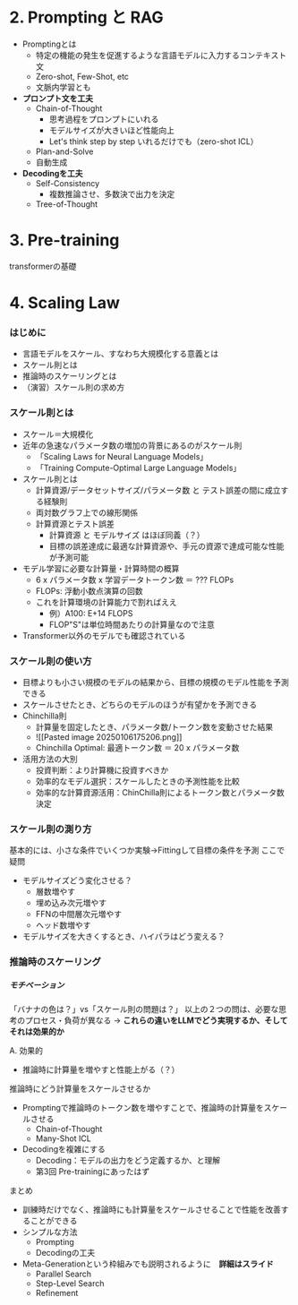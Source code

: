 # 2. Prompting と RAG
- Promptingとは
	- 特定の機能の発生を促進するような言語モデルに入力するコンテキスト文
	- Zero-shot, Few-Shot, etc
	- 文脈内学習とも
- **プロンプト文を工夫**
	- Chain-of-Thought
		- 思考過程をプロンプトにいれる
		- モデルサイズが大きいほど性能向上
		- Let's think step by step いれるだけでも（zero-shot ICL）
	- Plan-and-Solve
	- 自動生成
- **Decodingを工夫**
	- Self-Consistency
		- 複数推論させ、多数決で出力を決定
	- Tree-of-Thought



# 3. Pre-training
transformerの基礎

# 4. Scaling Law
### はじめに
- 言語モデルをスケール、すなわち大規模化する意義とは
- スケール則とは
- 推論時のスケーリングとは
- （演習）スケール則の求め方

### スケール則とは
- スケール＝大規模化
- 近年の急速なパラメータ数の増加の背景にあるのがスケール則
	- 「Scaling Laws for Neural Language Models」
	- 「Training Compute-Optimal Large Language Models」
- スケール則とは　
	- 計算資源/データセットサイズ/パラメータ数 と テスト誤差の間に成立する経験則
	- 両対数グラフ上での線形関係
	- 計算資源とテスト誤差
		- 計算資源 と モデルサイズ はほぼ同義（？）
		- 目標の誤差達成に最適な計算資源や、手元の資源で達成可能な性能が予測可能
- モデル学習に必要な計算量・計算時間の概算
	- 6 x パラメータ数 x 学習データトークン数 ＝ ??? FLOPs
	- FLOPs: 浮動小数点演算の回数
	- これを計算環境の計算能力で割ればええ
		- 例）A100: E+14 FLOPS
		- FLOP"S"は単位時間あたりの計算量なので注意
- Transformer以外のモデルでも確認されている

### スケール則の使い方
- 目標よりも小さい規模のモデルの結果から、目標の規模のモデル性能を予測できる
- スケールさせたとき、どちらのモデルのほうが有望かを予測できる
- Chinchilla則
	- 計算量を固定したとき、パラメータ数/トークン数を変動させた結果
	- ![[Pasted image 20250106175206.png]]
	- Chinchilla Optimal: 最適トークン数 ＝ 20 x パラメータ数
- 活用方法の大別
	- 投資判断：より計算機に投資すべきか
	- 効率的なモデル選択：スケールしたときの予測性能を比較
	- 効率的な計算資源活用：ChinChilla則によるトークン数とパラメータ数決定

### スケール則の測り方
基本的には、小さな条件でいくつか実験→Fittingして目標の条件を予測
ここで疑問
- モデルサイズどう変化させる？
	- 層数増やす
	- 埋め込み次元増やす
	- FFNの中間層次元増やす
	- ヘッド数増やす
- モデルサイズを大きくするとき、ハイパラはどう変える？

### 推論時のスケーリング

##### モチベーション
 「バナナの色は？」vs「スケール則の問題は？」
 以上の２つの問は、必要な思考のプロセス・負荷が異なる
 → **これらの違いをLLMでどう実現するか、そしてそれは効果的か**

A. 効果的
- 推論時に計算量を増やすと性能上がる（？）

推論時にどう計算量をスケールさせるか
- Promptingで推論時のトークン数を増やすことで、推論時の計算量をスケールさせる
	- Chain-of-Thought
	- Many-Shot ICL
- Decodingを複雑にする
	- Decoding：モデルの出力をどう定義するか、と理解
	- 第3回 Pre-trainingにあったはず

まとめ
- 訓練時だけでなく、推論時にも計算量をスケールさせることで性能を改善することができる
- シンプルな方法
	 - Prompting
	 - Decodingの工夫
- Meta-Generationという枠組みでも説明されるように　**詳細はスライド**
	- Parallel Search
	- Step-Level Search
	- Refinement